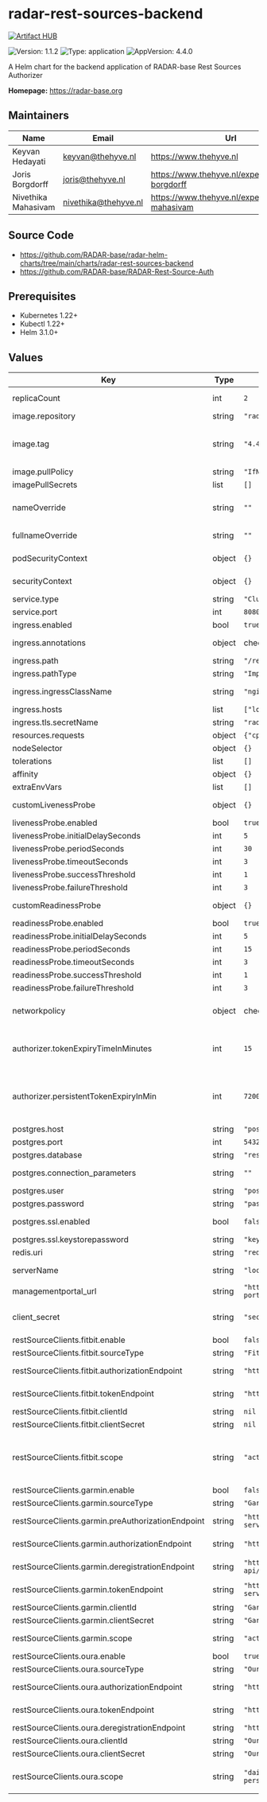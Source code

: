 

# radar-rest-sources-backend
[![Artifact HUB](https://img.shields.io/endpoint?url=https://artifacthub.io/badge/repository/radar-rest-sources-backend)](https://artifacthub.io/packages/helm/radar-base/radar-rest-sources-backend)

![Version: 1.1.2](https://img.shields.io/badge/Version-1.1.2-informational?style=flat-square) ![Type: application](https://img.shields.io/badge/Type-application-informational?style=flat-square) ![AppVersion: 4.4.0](https://img.shields.io/badge/AppVersion-4.4.0-informational?style=flat-square)

A Helm chart for the backend application of RADAR-base Rest Sources Authorizer

**Homepage:** <https://radar-base.org>

## Maintainers

| Name | Email | Url |
| ---- | ------ | --- |
| Keyvan Hedayati | <keyvan@thehyve.nl> | <https://www.thehyve.nl> |
| Joris Borgdorff | <joris@thehyve.nl> | <https://www.thehyve.nl/experts/joris-borgdorff> |
| Nivethika Mahasivam | <nivethika@thehyve.nl> | <https://www.thehyve.nl/experts/nivethika-mahasivam> |

## Source Code

* <https://github.com/RADAR-base/radar-helm-charts/tree/main/charts/radar-rest-sources-backend>
* <https://github.com/RADAR-base/RADAR-Rest-Source-Auth>

## Prerequisites
* Kubernetes 1.22+
* Kubectl 1.22+
* Helm 3.1.0+

## Values

| Key | Type | Default | Description |
|-----|------|---------|-------------|
| replicaCount | int | `2` | Number of radar-rest-sources-backend replicas to deploy |
| image.repository | string | `"radarbase/radar-rest-source-auth-backend"` | radar-rest-sources-backend image repository |
| image.tag | string | `"4.4.0"` | radar-rest-sources-backend image tag (immutable tags are recommended) Overrides the image tag whose default is the chart appVersion. |
| image.pullPolicy | string | `"IfNotPresent"` | radar-rest-sources-backend image pull policy |
| imagePullSecrets | list | `[]` | Docker registry secret names as an array |
| nameOverride | string | `""` | String to partially override radar-rest-sources-backend.fullname template with a string (will prepend the release name) |
| fullnameOverride | string | `""` | String to fully override radar-rest-sources-backend.fullname template with a string |
| podSecurityContext | object | `{}` | Configure radar-rest-sources-backend pods' Security Context |
| securityContext | object | `{}` | Configure radar-rest-sources-backend containers' Security Context |
| service.type | string | `"ClusterIP"` | Kubernetes Service type |
| service.port | int | `8080` | radar-rest-sources-backend port |
| ingress.enabled | bool | `true` | Enable ingress controller resource |
| ingress.annotations | object | check values.yaml | Annotations that define default ingress class, certificate issuer and session configuration |
| ingress.path | string | `"/rest-sources/backend"` | Path within the url structure |
| ingress.pathType | string | `"ImplementationSpecific"` | Ingress Path type |
| ingress.ingressClassName | string | `"nginx"` | IngressClass that will be be used to implement the Ingress (Kubernetes 1.18+) |
| ingress.hosts | list | `["localhost"]` | Hosts to accept requests from |
| ingress.tls.secretName | string | `"radar-base-tls-radar-rest-sources-backend"` | TLS Secret Name |
| resources.requests | object | `{"cpu":"100m","memory":"400Mi"}` | CPU/Memory resource requests |
| nodeSelector | object | `{}` | Node labels for pod assignment |
| tolerations | list | `[]` | Toleration labels for pod assignment |
| affinity | object | `{}` | Affinity labels for pod assignment |
| extraEnvVars | list | `[]` | Extra environment variables |
| customLivenessProbe | object | `{}` | Custom livenessProbe that overrides the default one |
| livenessProbe.enabled | bool | `true` | Enable livenessProbe |
| livenessProbe.initialDelaySeconds | int | `5` | Initial delay seconds for livenessProbe |
| livenessProbe.periodSeconds | int | `30` | Period seconds for livenessProbe |
| livenessProbe.timeoutSeconds | int | `3` | Timeout seconds for livenessProbe |
| livenessProbe.successThreshold | int | `1` | Success threshold for livenessProbe |
| livenessProbe.failureThreshold | int | `3` | Failure threshold for livenessProbe |
| customReadinessProbe | object | `{}` | Custom readinessProbe that overrides the default one |
| readinessProbe.enabled | bool | `true` | Enable readinessProbe |
| readinessProbe.initialDelaySeconds | int | `5` | Initial delay seconds for readinessProbe |
| readinessProbe.periodSeconds | int | `15` | Period seconds for readinessProbe |
| readinessProbe.timeoutSeconds | int | `3` | Timeout seconds for readinessProbe |
| readinessProbe.successThreshold | int | `1` | Success threshold for readinessProbe |
| readinessProbe.failureThreshold | int | `3` | Failure threshold for readinessProbe |
| networkpolicy | object | check `values.yaml` | Network policy defines who can access this application and who this applications has access to |
| authorizer.tokenExpiryTimeInMinutes | int | `15` | Within how many minutes an online authorization attempt should be finalized. Steps: logging in to Fitbit, returning to the authorizer. |
| authorizer.persistentTokenExpiryInMin | int | `7200` | Within how many minutes an authorization attempt by a participant should be finalized. Steps: passing token to participant, them logging in to Fitbit, and returning to the authorizer. |
| postgres.host | string | `"postgresql"` | host name of the postgres db |
| postgres.port | int | `5432` | post of the postgres db |
| postgres.database | string | `"restsourceauthorizer"` | database name |
| postgres.connection_parameters | string | `""` | additional JDBC connection parameters e.g. sslmode=verify-full |
| postgres.user | string | `"postgres"` | postgres user |
| postgres.password | string | `"password"` | password of the postgres user |
| postgres.ssl.enabled | bool | `false` | set to true of the connecting to postgres using SSL |
| postgres.ssl.keystorepassword | string | `"keystorepassword"` |  |
| redis.uri | string | `"redis://redis-master:6379"` | URI of the redis database |
| serverName | string | `"localhost"` | Resolvable server name, needed to find the advertised URL and callback URL |
| managementportal_url | string | `"http://management-portal:8080/managementportal"` | URL of the Management Portal |
| client_secret | string | `"secret"` | OAuth2 client secret of the radar-rest-sources-backend client from Management Portal |
| restSourceClients.fitbit.enable | bool | `false` | set to true, if Fitbit client should be used |
| restSourceClients.fitbit.sourceType | string | `"FitBit"` | Type of the data sources |
| restSourceClients.fitbit.authorizationEndpoint | string | `"https://www.fitbit.com/oauth2/authorize"` | Authorization endpoint for Fitbit authentication and authorization |
| restSourceClients.fitbit.tokenEndpoint | string | `"https://api.fitbit.com/oauth2/token"` | Token endpoint to request access-token from FitBit |
| restSourceClients.fitbit.clientId | string | `nil` | FitBit client id |
| restSourceClients.fitbit.clientSecret | string | `nil` | FitBit client secret |
| restSourceClients.fitbit.scope | string | `"activity heartrate sleep profile"` | List of scopes of the data that should be collected from Fitbit. For details, please refer to https://dev.fitbit.com/build/reference/web-api/developer-guide/application-design/#Scopes |
| restSourceClients.garmin.enable | bool | `false` | set to true, if Garmin client should be used |
| restSourceClients.garmin.sourceType | string | `"Garmin"` | Type of the data sources |
| restSourceClients.garmin.preAuthorizationEndpoint | string | `"https://connectapi.garmin.com/oauth-service/oauth/request_token"` | Pre authorization endpoint to get request token in OAuth 1.0 terminology |
| restSourceClients.garmin.authorizationEndpoint | string | `"https://connect.garmin.com/oauthConfirm"` | Authorization endpoint to get oauth confirmation in OAuth 1.0 terminology |
| restSourceClients.garmin.deregistrationEndpoint | string | `"https://healthapi.garmin.com/wellness-api/rest/user/registration"` | Endpoint to deregister a user on garmin to disable receiving push requests |
| restSourceClients.garmin.tokenEndpoint | string | `"https://connectapi.garmin.com/oauth-service/oauth/access_token"` | Token endpoint to request access-token from Garmin |
| restSourceClients.garmin.clientId | string | `"Garmin-clientid"` | Garmin client id |
| restSourceClients.garmin.clientSecret | string | `"Garmin-clientsecret"` | Garmin client secret |
| restSourceClients.garmin.scope | string | `"activity heartrate sleep profile"` | List of scopes of the data that should be collected from Garmin. |
| restSourceClients.oura.enable | bool | `true` | set to true, if Oura client should be used |
| restSourceClients.oura.sourceType | string | `"Oura"` | Type of the data sources |
| restSourceClients.oura.authorizationEndpoint | string | `"https://cloud.ouraring.com/oauth/authorize"` | Authorization endpoint for Oura authentication and authorization |
| restSourceClients.oura.tokenEndpoint | string | `"https://api.ouraring.com/oauth/token"` | Token endpoint to request access-token from Oura |
| restSourceClients.oura.deregistrationEndpoint | string | `"https://api.ouraring.com/oauth/revoke"` |  |
| restSourceClients.oura.clientId | string | `"Oura-clientid"` | Oura client id |
| restSourceClients.oura.clientSecret | string | `"Oura-clientsecret"` | Oura client secret |
| restSourceClients.oura.scope | string | `"daily session heartrate workout tag personal email spo2 ring_configuration"` | List of scopes of the data that should be collected from Oura. For details, please refer to https://cloud.ouraring.com/docs/authentication |
